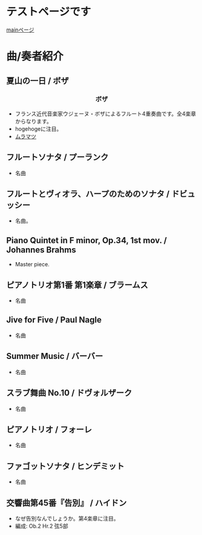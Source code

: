 # テストページです
[mainページ](index)  
# 曲/奏者紹介
## 夏山の一日 / ボザ

<div style="text-align: center;">

### ボザ

</div>

* フランス近代音楽家ウジェーヌ・ボザによるフルート4重奏曲です。全4楽章からなります。
* hogehogeに注目。
* [ムラマツ](http://www.muramatsuflute.com/shop/g/gG2071/)

## フルートソナタ / プーランク
* 名曲

## フルートとヴィオラ、ハープのためのソナタ / ドビュッシー
* 名曲。

## Piano Quintet in F minor, Op.34, 1st mov. / Johannes Brahms
* Master piece.

## ピアノトリオ第1番 第1楽章 / ブラームス
* 名曲

## Jive for Five / Paul Nagle
* 名曲

## Summer Music / バーバー
* 名曲

## スラブ舞曲 No.10 / ドヴォルザーク
* 名曲

## ピアノトリオ / フォーレ
* 名曲

## ファゴットソナタ / ヒンデミット
* 名曲

## 交響曲第45番『告別』 / ハイドン
* なぜ告別なんでしょうか。第4楽章に注目。
* 編成: Ob.2 Hr.2 弦5部
